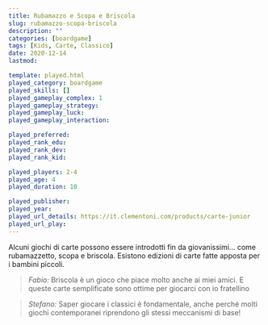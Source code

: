 ```yaml
---
title: Rubamazzo e Scopa e Briscola
slug: rubamazzo-scopa-briscola
description: ""
categories: [boardgame]
tags: [Kids, Carte, Classico]
date: 2020-12-14
lastmod: 

template: played.html
played_category: boardgame
played_skills: []
played_gameplay_complex: 1
played_gameplay_strategy: 
played_gameplay_luck: 
played_gameplay_interaction: 

played_preferred: 
played_rank_edu: 
played_rank_dev: 
played_rank_kid: 

played_players: 2-4
played_age: 4
played_duration: 10

played_publisher: 
played_year: 
played_url_details: https://it.clementoni.com/products/carte-junior
played_url_play: 
---
```


Alcuni giochi di carte possono essere introdotti fin da giovanissimi... come rubamazzetto, scopa e briscola.
Esistono edizioni di carte fatte apposta per i bambini piccoli.

> *Fabio:*
> Briscola è un gioco che piace molto anche ai miei amici. E queste carte semplificate sono ottime per giocarci con io fratellino

> *Stefano:*
> Saper giocare i classici è fondamentale, anche perché molti giochi contemporanei riprendono gli stessi meccanismi di base!


